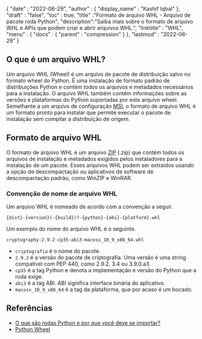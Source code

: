 {
  "date" : "2022-06-29",
  "author" : {
    "display_name" : "Kashif Iqbal"
},
  "draft" : "false",
  "toc" : true,
  "title" :"Formato de arquivo WHL - Arquivo de pacote roda Python",
  "description":"Saiba mais sobre o formato de arquivo WHL e APIs que podem criar e abrir arquivos WHL.",
  "linktitle" : "WHL",
  "menu" : {
    "docs" : {
      "parent" : "compression"
}
},
  "lastmod" : "2022-06-29"
}

## O que é um arquivo WHL?

Um arquivo WHL (Wheel) é um arquivo de pacote de distribuição salvo no formato wheel do Python. É uma instalação de formato padrão de distribuições Python e contém todos os arquivos e metadados necessários para a instalação. O arquivo WHL também contém informações sobre as versões e plataformas do Python suportadas por este arquivo wheel. Semelhante a um arquivo de configuração [MSI](/pt/executable/msi/), o formato de arquivo WHL é um formato pronto para instalar que permite executar o pacote de instalação sem compilar a distribuição de origem.

## Formato de arquivo WHL

O formato de arquivo WHL é um arquivo [ZIP](/pt/compression/zip/) (.zip) que contém todos os arquivos de instalação e metadados exigidos pelos instaladores para a instalação de um pacote. Esses arquivos WHL podem ser extraídos usando a opção de descompactação ou aplicativos de software de descompactação padrão, como WinZIP e WinRAR.

### Convenção de nome de arquivo WHL

Um arquivo WHL é nomeado de acordo com a convenção a seguir.

```
{dist}-{version}(-{build})?-{python}-{abi}-{platform}.whl
```

Um exemplo do nome do arquivo WHL é o seguinte.

```
cryptography-2.9.2-cp35-abi3-macosx_10_9_x86_64.whl
```

* `criptografia` é o nome do pacote.
* `2.9.2` é a versão do pacote de criptografia. Uma versão é uma string compatível com PEP 440, como 2.9.2, 3.4 ou 3.9.0.a3.
* `cp35` é a tag Python e denota a implementação e versão do Python que a roda exige.
* `abi3` é a tag ABI. ABI significa interface binária do aplicativo.
* `macosx_10_9_x86_64` é a tag da plataforma, que por acaso é um bocado.

## Referências

* [O que são rodas Python e por que você deve se importar?](https://realpython.com/python-wheels/)
* [Python Wheel](https://pypi.org/project/wheel/)

